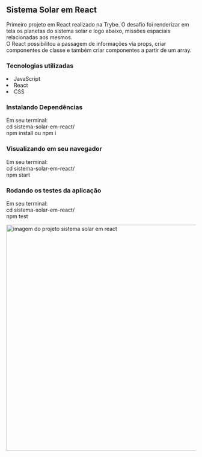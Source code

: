 <h2>Sistema Solar em React</h2>

Primeiro projeto em React realizado na Trybe. O desafio foi renderizar em tela os planetas do sistema solar e logo abaixo, missões espaciais relacionadas aos mesmos.</br>
O React possibilitou a passagem de informações via props, criar componentes de classe e também criar componentes a partir de um array.

<h3>Tecnologias utilizadas</h3>

<li>JavaScript</li>
<li>React</li>
<li>CSS</li>

<h3>Instalando Dependências</h3>

Em seu terminal:</br> 
cd sistema-solar-em-react/</br>
npm install ou npm i

<h3>Visualizando em seu navegador</h3>

Em seu terminal:</br>
cd sistema-solar-em-react/</br>
npm start

<h3>Rodando os testes da aplicação</h3>

Em seu terminal:</br>
cd sistema-solar-em-react/</br>
npm test

<img src="https://imgur.com/imLKgUI.png" alt="imagem do projeto sistema solar em react"  min-width="400px" max-width="600px" width="600px" />

